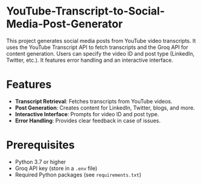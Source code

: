 # YouTube-Transcript-to-Social-Media-Post-Generator
This project generates social media posts from YouTube video transcripts. It uses the YouTube Transcript API to fetch transcripts and the Groq API for content generation. Users can specify the video ID and post type (LinkedIn, Twitter, etc.). It features error handling and an interactive interface.

# Features

- **Transcript Retrieval**: Fetches transcripts from YouTube videos.
- **Post Generation**: Creates content for LinkedIn, Twitter, blogs, and more.
- **Interactive Interface**: Prompts for video ID and post type.
- **Error Handling**: Provides clear feedback in case of issues.

# Prerequisites

- Python 3.7 or higher
- Groq API key (store in a `.env` file)
- Required Python packages (see `requirements.txt`)
